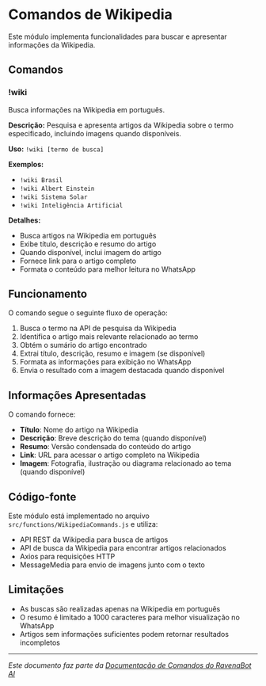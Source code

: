 # Comandos de Wikipedia

Este módulo implementa funcionalidades para buscar e apresentar informações da Wikipedia.

## Comandos

### !wiki

Busca informações na Wikipedia em português.

**Descrição:** Pesquisa e apresenta artigos da Wikipedia sobre o termo especificado, incluindo imagens quando disponíveis.

**Uso:** `!wiki [termo de busca]`

**Exemplos:**
- `!wiki Brasil`
- `!wiki Albert Einstein`
- `!wiki Sistema Solar`
- `!wiki Inteligência Artificial`

**Detalhes:**
- Busca artigos na Wikipedia em português
- Exibe título, descrição e resumo do artigo
- Quando disponível, inclui imagem do artigo
- Fornece link para o artigo completo
- Formata o conteúdo para melhor leitura no WhatsApp

## Funcionamento

O comando segue o seguinte fluxo de operação:

1. Busca o termo na API de pesquisa da Wikipedia
2. Identifica o artigo mais relevante relacionado ao termo
3. Obtém o sumário do artigo encontrado
4. Extrai título, descrição, resumo e imagem (se disponível)
5. Formata as informações para exibição no WhatsApp
6. Envia o resultado com a imagem destacada quando disponível

## Informações Apresentadas

O comando fornece:

- **Título**: Nome do artigo na Wikipedia
- **Descrição**: Breve descrição do tema (quando disponível)
- **Resumo**: Versão condensada do conteúdo do artigo
- **Link**: URL para acessar o artigo completo na Wikipedia
- **Imagem**: Fotografia, ilustração ou diagrama relacionado ao tema (quando disponível)

## Código-fonte

Este módulo está implementado no arquivo `src/functions/WikipediaCommands.js` e utiliza:
- API REST da Wikipedia para busca de artigos
- API de busca da Wikipedia para encontrar artigos relacionados
- Axios para requisições HTTP
- MessageMedia para envio de imagens junto com o texto

## Limitações

- As buscas são realizadas apenas na Wikipedia em português
- O resumo é limitado a 1000 caracteres para melhor visualização no WhatsApp
- Artigos sem informações suficientes podem retornar resultados incompletos

---

*Este documento faz parte da [Documentação de Comandos do RavenaBot AI](README.md#documentação-dos-comandos)*